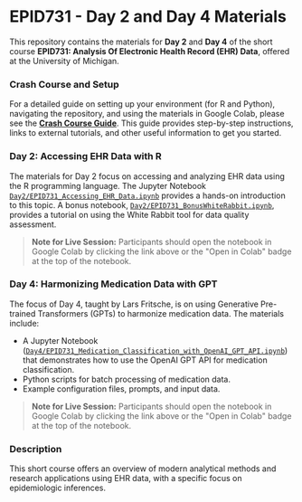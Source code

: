 # EPID731 - Day 2 and Day 4 Materials

This repository contains the materials for **Day 2** and **Day 4** of the short course **EPID731: Analysis Of Electronic Health Record (EHR) Data**, offered at the University of Michigan.

### Crash Course and Setup

For a detailed guide on setting up your environment (for R and Python), navigating the repository, and using the materials in Google Colab, please see the **[Crash Course Guide](CRASHCOURSE.md)**. This guide provides step-by-step instructions, links to external tutorials, and other useful information to get you started.

### Day 2: Accessing EHR Data with R

The materials for Day 2 focus on accessing and analyzing EHR data using the R programming language. The Jupyter Notebook [`Day2/EPID731_Accessing_EHR_Data.ipynb`](https://colab.research.google.com/github/FritscheLab/EPID731/blob/main/Day2/EPID731_Accessing_EHR_Data.ipynb) provides a hands-on introduction to this topic. A bonus notebook, [`Day2/EPID731_BonusWhiteRabbit.ipynb`](https://colab.research.google.com/github/FritscheLab/EPID731/blob/main/Day2/EPID731_BonusWhiteRabbit.ipynb), provides a tutorial on using the White Rabbit tool for data quality assessment.

> **Note for Live Session:** Participants should open the notebook in Google Colab by clicking the link above or the "Open in Colab" badge at the top of the notebook.

### Day 4: Harmonizing Medication Data with GPT

The focus of Day 4, taught by Lars Fritsche, is on using Generative Pre-trained Transformers (GPTs) to harmonize medication data. The materials include:

*   A Jupyter Notebook ([`Day4/EPID731_Medication_Classification_with_OpenAI_GPT_API.ipynb`](https://colab.research.google.com/github/FritscheLab/EPID731/blob/main/Day4/EPID731_Medication_Classification_with_OpenAI_GPT_API.ipynb)) that demonstrates how to use the OpenAI GPT API for medication classification.
*   Python scripts for batch processing of medication data.
*   Example configuration files, prompts, and input data.

> **Note for Live Session:** Participants should open the notebook in Google Colab by clicking the link above or the "Open in Colab" badge at the top of the notebook.

### Description

This short course offers an overview of modern analytical methods and research applications using EHR data, with a specific focus on epidemiologic inferences.

